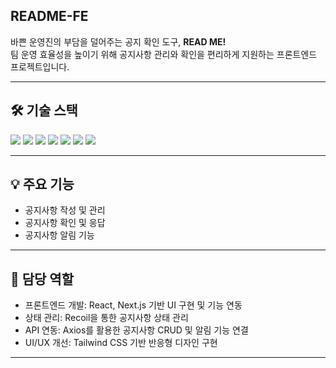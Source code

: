 <div>

<h2>README-FE</h2>
<p>바쁜 운영진의 부담을 덜어주는 공지 확인 도구, <strong>READ ME!</strong><br/>
팀 운영 효율성을 높이기 위해 공지사항 관리와 확인을 편리하게 지원하는 프론트엔드 프로젝트입니다.</p>

---

## 🛠 기술 스택
<img src="https://img.shields.io/badge/JavaScript-F7DF1E?style=flat-square&logo=JavaScript&logoColor=white"/>
<img src="https://img.shields.io/badge/TypeScript-3178C6?style=flat-square&logo=TypeScript&logoColor=white"/>
<img src="https://img.shields.io/badge/React-087EA4?style=flat-square&logo=React&logoColor=white"/>
<img src="https://img.shields.io/badge/Next.js-000000?style=flat-square&logo=Next.js&logoColor=white"/>
<img src="https://img.shields.io/badge/Tailwind-06B6D4?style=flat-square&logo=TailwindCSS&logoColor=white"/>
<img src="https://img.shields.io/badge/Axios-5A29E4?style=flat-square&logo=Axios&logoColor=white"/>
<img src="https://img.shields.io/badge/Recoil-3F7CAC?style=flat-square&logo=Recoil&logoColor=white"/>

---

## 💡 주요 기능
- 공지사항 작성 및 관리  
- 공지사항 확인 및 응답  
- 공지사항 알림 기능  

---

## 🤝 담당 역할
- 프론트엔드 개발: React, Next.js 기반 UI 구현 및 기능 연동  
- 상태 관리: Recoil을 통한 공지사항 상태 관리  
- API 연동: Axios를 활용한 공지사항 CRUD 및 알림 기능 연결  
- UI/UX 개선: Tailwind CSS 기반 반응형 디자인 구현

---

</div>
